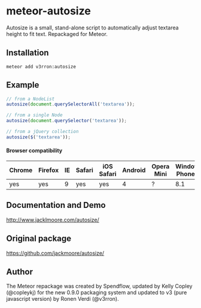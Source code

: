 meteor-autosize
======================

Autosize is a small, stand-alone script to automatically adjust textarea height to fit text. Repackaged for Meteor.

## Installation

`meteor add v3rron:autosize`

## Example

````javascript
// from a NodeList
autosize(document.querySelectorAll('textarea'));

// from a single Node
autosize(document.querySelector('textarea'));

// from a jQuery collection
autosize($('textarea'));
````

#### Browser compatibility

Chrome | Firefox | IE | Safari | iOS Safari | Android | Opera Mini | Windows Phone IE
------ | --------|----|--------|------------|---------|------------|------------------
yes    | yes     | 9  | yes    | yes        | 4       | ?          | 8.1


## Documentation and Demo

http://www.jacklmoore.com/autosize/

## Original package

https://github.com/jackmoore/autosize/

## Author

The Meteor repackage was created by Spendflow, updated by Kelly Copley (@copleykj) for the new 0.9.0 packaging system and updated to v3 (pure javascript version) by Ronen Verdi (@v3rron).
